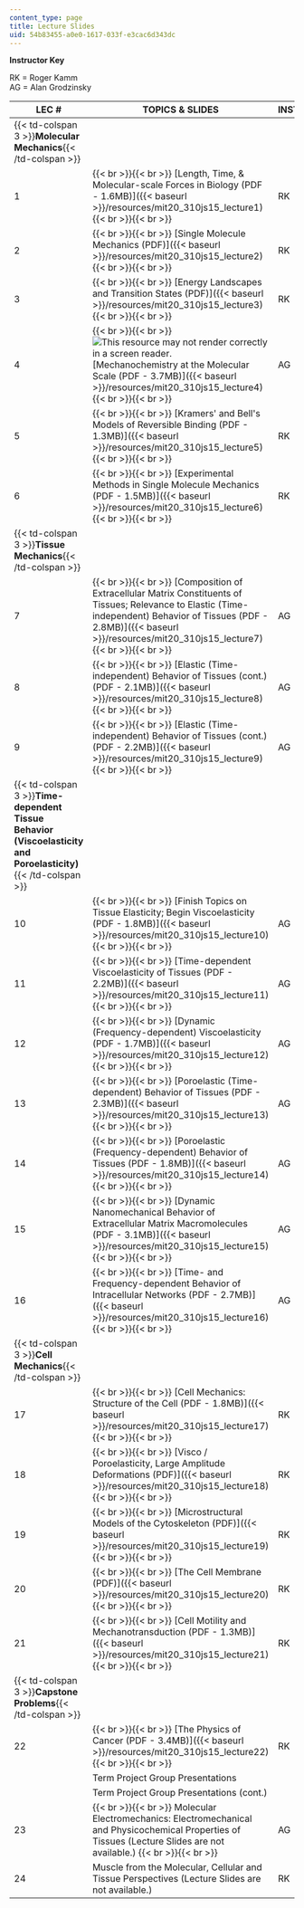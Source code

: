 ```yaml
---
content_type: page
title: Lecture Slides
uid: 54b83455-a0e0-1617-033f-e3cac6d343dc
---
```


**Instructor Key**

RK = Roger Kamm  
AG = Alan Grodzinsky

| LEC # | TOPICS & SLIDES | INSTRUCTORS |
| --- | --- | --- |
| {{< td-colspan 3 >}}**Molecular Mechanics**{{< /td-colspan >}} |||
| 1 |  {{< br >}}{{< br >}} [Length, Time, & Molecular-scale Forces in Biology (PDF - 1.6MB)]({{< baseurl >}}/resources/mit20_310js15_lecture1) {{< br >}}{{< br >}}  | RK |
| 2 |  {{< br >}}{{< br >}} [Single Molecule Mechanics (PDF)]({{< baseurl >}}/resources/mit20_310js15_lecture2) {{< br >}}{{< br >}}  | RK |
| 3 |  {{< br >}}{{< br >}} [Energy Landscapes and Transition States (PDF)]({{< baseurl >}}/resources/mit20_310js15_lecture3) {{< br >}}{{< br >}}  | RK |
| 4 |  {{< br >}}{{< br >}} ![This resource may not render correctly in a screen reader.](/images/inacessible.gif)[Mechanochemistry at the Molecular Scale (PDF - 3.7MB)]({{< baseurl >}}/resources/mit20_310js15_lecture4) {{< br >}}{{< br >}}  | AG |
| 5 |  {{< br >}}{{< br >}} [Kramers' and Bell's Models of Reversible Binding (PDF - 1.3MB)]({{< baseurl >}}/resources/mit20_310js15_lecture5) {{< br >}}{{< br >}}  | RK |
| 6 |  {{< br >}}{{< br >}} [Experimental Methods in Single Molecule Mechanics (PDF - 1.5MB)]({{< baseurl >}}/resources/mit20_310js15_lecture6) {{< br >}}{{< br >}}  | RK |
| {{< td-colspan 3 >}}**Tissue Mechanics**{{< /td-colspan >}} |||
| 7 |  {{< br >}}{{< br >}} [Composition of Extracellular Matrix Constituents of Tissues; Relevance to Elastic (Time-independent) Behavior of Tissues (PDF - 2.8MB)]({{< baseurl >}}/resources/mit20_310js15_lecture7) {{< br >}}{{< br >}}  | AG |
| 8 |  {{< br >}}{{< br >}} [Elastic (Time-independent) Behavior of Tissues (cont.) (PDF - 2.1MB)]({{< baseurl >}}/resources/mit20_310js15_lecture8) {{< br >}}{{< br >}}  | AG |
| 9 |  {{< br >}}{{< br >}} [Elastic (Time-independent) Behavior of Tissues (cont.) (PDF - 2.2MB)]({{< baseurl >}}/resources/mit20_310js15_lecture9) {{< br >}}{{< br >}}  | AG |
| {{< td-colspan 3 >}}**Time-dependent Tissue Behavior (Viscoelasticity and Poroelasticity)**{{< /td-colspan >}} |||
| 10 |  {{< br >}}{{< br >}} [Finish Topics on Tissue Elasticity; Begin Viscoelasticity (PDF - 1.8MB)]({{< baseurl >}}/resources/mit20_310js15_lecture10) {{< br >}}{{< br >}}  | AG |
| 11 |  {{< br >}}{{< br >}} [Time-dependent Viscoelasticity of Tissues (PDF - 2.2MB)]({{< baseurl >}}/resources/mit20_310js15_lecture11) {{< br >}}{{< br >}}  | AG |
| 12 |  {{< br >}}{{< br >}} [Dynamic (Frequency-dependent) Viscoelasticity (PDF - 1.7MB)]({{< baseurl >}}/resources/mit20_310js15_lecture12) {{< br >}}{{< br >}}  | AG |
| 13 |  {{< br >}}{{< br >}} [Poroelastic (Time-dependent) Behavior of Tissues (PDF - 2.3MB)]({{< baseurl >}}/resources/mit20_310js15_lecture13) {{< br >}}{{< br >}}  | AG |
| 14 |  {{< br >}}{{< br >}} [Poroelastic (Frequency-dependent) Behavior of Tissues (PDF - 1.8MB)]({{< baseurl >}}/resources/mit20_310js15_lecture14) {{< br >}}{{< br >}}  | AG |
| 15 |  {{< br >}}{{< br >}} [Dynamic Nanomechanical Behavior of Extracellular Matrix Macromolecules (PDF - 3.1MB)]({{< baseurl >}}/resources/mit20_310js15_lecture15) {{< br >}}{{< br >}}  | AG |
| 16 |  {{< br >}}{{< br >}} [Time- and Frequency-dependent Behavior of Intracellular Networks (PDF - 2.7MB)]({{< baseurl >}}/resources/mit20_310js15_lecture16) {{< br >}}{{< br >}}  | AG |
| {{< td-colspan 3 >}}**Cell Mechanics**{{< /td-colspan >}} |||
| 17 |  {{< br >}}{{< br >}} [Cell Mechanics: Structure of the Cell (PDF - 1.8MB)]({{< baseurl >}}/resources/mit20_310js15_lecture17) {{< br >}}{{< br >}}  | RK |
| 18 |  {{< br >}}{{< br >}} [Visco / Poroelasticity, Large Amplitude Deformations (PDF)]({{< baseurl >}}/resources/mit20_310js15_lecture18) {{< br >}}{{< br >}}  | RK |
| 19 |  {{< br >}}{{< br >}} [Microstructural Models of the Cytoskeleton (PDF)]({{< baseurl >}}/resources/mit20_310js15_lecture19) {{< br >}}{{< br >}}  | RK |
| 20 |  {{< br >}}{{< br >}} [The Cell Membrane (PDF)]({{< baseurl >}}/resources/mit20_310js15_lecture20) {{< br >}}{{< br >}}  | RK |
| 21 |  {{< br >}}{{< br >}} [Cell Motility and Mechanotransduction (PDF - 1.3MB)]({{< baseurl >}}/resources/mit20_310js15_lecture21) {{< br >}}{{< br >}}  | RK |
| {{< td-colspan 3 >}}**Capstone Problems**{{< /td-colspan >}} |||
| 22 |  {{< br >}}{{< br >}} [The Physics of Cancer (PDF - 3.4MB)]({{< baseurl >}}/resources/mit20_310js15_lecture22) {{< br >}}{{< br >}}  | RK |
| &nbsp; | Term Project Group Presentations | &nbsp; |
| &nbsp; | Term Project Group Presentations (cont.) | &nbsp; |
| 23 |  {{< br >}}{{< br >}} Molecular Electromechanics: Electromechanical and Physicochemical Properties of Tissues (Lecture Slides are not available.) {{< br >}}{{< br >}}  | AG |
| 24 | Muscle from the Molecular, Cellular and Tissue Perspectives (Lecture Slides are not available.) | RK